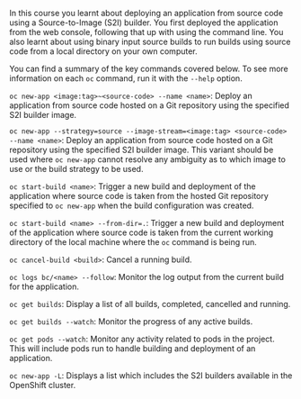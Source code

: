 In this course you learnt about deploying an application from source code using a Source-to-Image (S2I) builder. You first deployed the application from the web console, following that up with using the command line. You also learnt about using binary input source builds to run builds using source code from a local directory on your own computer.

You can find a summary of the key commands covered below. To see more information on each ``oc`` command, run it with the ``--help`` option.

``oc new-app <image:tag>~<source-code> --name <name>``: Deploy an application from source code hosted on a Git repository using the specified S2I builder image.

``oc new-app --strategy=source --image-stream=<image:tag> <source-code> --name <name>``: Deploy an application from source code hosted on a Git repository using the specified S2I builder image. This variant should be used where ``oc new-app`` cannot resolve any ambiguity as to which image to use or the build strategy to be used.

``oc start-build <name>``: Trigger a new build and deployment of the application where source code is taken from the hosted Git repository specified to ``oc new-app`` when the build configuration was created.

``oc start-build <name> --from-dir=.``: Trigger a new build and deployment of the application where source code is taken from the current working directory of the local machine where the ``oc`` command is being run.

``oc cancel-build <build>``: Cancel a running build.

``oc logs bc/<name> --follow``: Monitor the log output from the current build for the application.

``oc get builds``: Display a list of all builds, completed, cancelled and running.

``oc get builds --watch``: Monitor the progress of any active builds.

``oc get pods --watch``: Monitor any activity related to pods in the project. This will include pods run to handle building and deployment of an application.

``oc new-app -L``: Displays a list which includes the S2I builders available in the OpenShift cluster.

